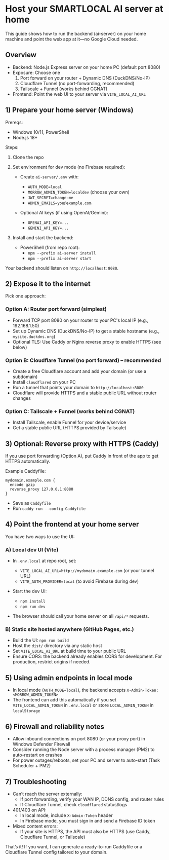 # Host your SMARTLOCAL AI server at home

This guide shows how to run the backend (ai-server) on your home machine and point the web app at it—no Google Cloud needed.

## Overview
- Backend: Node.js Express server on your home PC (default port 8080)
- Exposure: Choose one
  1) Port forward on your router + Dynamic DNS (DuckDNS/No-IP)
  2) Cloudflare Tunnel (no port-forwarding, recommended)
  3) Tailscale + Funnel (works behind CGNAT)
- Frontend: Point the web UI to your server via `VITE_LOCAL_AI_URL`

## 1) Prepare your home server (Windows)
Prereqs:
- Windows 10/11, PowerShell
- Node.js 18+

Steps:
1. Clone the repo
2. Set environment for dev mode (no Firebase required):

   - Create `ai-server/.env` with:
     - `AUTH_MODE=local`
     - `MORROW_ADMIN_TOKEN=localdev` (choose your own)
     - `JWT_SECRET=change-me`
     - `ADMIN_EMAILS=you@example.com`

   - Optional AI keys (if using OpenAI/Gemini):
     - `OPENAI_API_KEY=...`
     - `GEMINI_API_KEY=...`

3. Install and start the backend:
   - PowerShell (from repo root):
     - `npm --prefix ai-server install`
     - `npm --prefix ai-server start`

Your backend should listen on `http://localhost:8080`.

## 2) Expose it to the internet
Pick one approach:

### Option A: Router port forward (simplest)
- Forward TCP port 8080 on your router to your PC's local IP (e.g., 192.168.1.50)
- Set up Dynamic DNS (DuckDNS/No-IP) to get a stable hostname (e.g., `mysite.duckdns.org`)
- Optional TLS: Use Caddy or Nginx reverse proxy to enable HTTPS (see below)

### Option B: Cloudflare Tunnel (no port forward) – recommended
- Create a free Cloudflare account and add your domain (or use a subdomain)
- Install `cloudflared` on your PC
- Run a tunnel that points your domain to `http://localhost:8080`
- Cloudflare will provide HTTPS and a stable public URL without router changes

### Option C: Tailscale + Funnel (works behind CGNAT)
- Install Tailscale, enable Funnel for your device/service
- Get a stable public URL (HTTPS provided by Tailscale)

## 3) Optional: Reverse proxy with HTTPS (Caddy)
If you use port forwarding (Option A), put Caddy in front of the app to get HTTPS automatically.

Example Caddyfile:
```
mydomain.example.com {
  encode gzip
  reverse_proxy 127.0.0.1:8080
}
```
- Save as `Caddyfile`
- Run `caddy run --config Caddyfile`

## 4) Point the frontend at your home server
You have two ways to use the UI:

### A) Local dev UI (Vite)
- In `.env.local` at repo root, set:
  - `VITE_LOCAL_AI_URL=http://mydomain.example.com` (or your tunnel URL)
  - `VITE_AUTH_PROVIDER=local` (to avoid Firebase during dev)

- Start the dev UI:
  - `npm install`
  - `npm run dev`
- The browser should call your home server on all `/api/*` requests.

### B) Static site hosted anywhere (GitHub Pages, etc.)
- Build the UI: `npm run build`
- Host the `dist/` directory via any static host
- Set `VITE_LOCAL_AI_URL` at build time to your public URL
- Ensure CORS: the backend already enables CORS for development. For production, restrict origins if needed.

## 5) Using admin endpoints in local mode
- In local mode (`AUTH_MODE=local`), the backend accepts `X-Admin-Token: <MORROW_ADMIN_TOKEN>`
- The frontend can add this automatically if you set `VITE_LOCAL_ADMIN_TOKEN` in `.env.local` or store `LOCAL_ADMIN_TOKEN` in `localStorage`

## 6) Firewall and reliability notes
- Allow inbound connections on port 8080 (or your proxy port) in Windows Defender Firewall
- Consider running the Node server with a process manager (PM2) to auto-restart on crashes
- For power outages/reboots, set your PC and server to auto-start (Task Scheduler + PM2)

## 7) Troubleshooting
- Can’t reach the server externally:
  - If port forwarding, verify your WAN IP, DDNS config, and router rules
  - If Cloudflare Tunnel, check `cloudflared` status/logs
- 401/403 on API:
  - In local mode, include `X-Admin-Token` header
  - In Firebase mode, you must sign in and send a Firebase ID token
- Mixed content errors:
  - If your site is HTTPS, the API must also be HTTPS (use Caddy, Cloudflare Tunnel, or Tailscale)

That’s it! If you want, I can generate a ready-to-run Caddyfile or a Cloudflare Tunnel config tailored to your domain. 